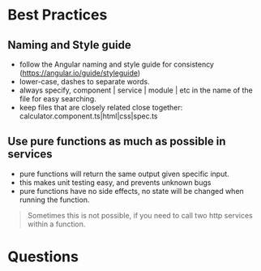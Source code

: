 # Best Practices

## Naming and Style guide
* follow the Angular naming and style guide for consistency (https://angular.io/guide/styleguide)
* lower-case, dashes to separate words.
* always specify, component | service | module | etc in the name of the file for easy searching.
* keep files that are closely related close together: calculator.component.ts|html|css|spec.ts

## Use pure functions as much as possible in services
* pure functions will return the same output given specific input.
* this makes unit testing easy, and prevents unknown bugs
* pure functions have no side effects, no state will be changed when running the function.

> Sometimes this is not possible, if you need to call two http services within a function.


# Questions


